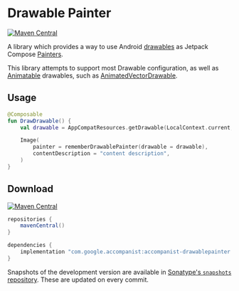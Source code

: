 # Drawable Painter

[![Maven Central](https://img.shields.io/maven-central/v/com.google.accompanist/accompanist-drawablepainter)](https://search.maven.org/search?q=g:com.google.accompanist)

A library which provides a way to use Android [drawables](https://developer.android.com/guide/topics/resources/drawable-resource) as Jetpack Compose [Painters](https://developer.android.com/reference/kotlin/androidx/compose/ui/graphics/painter/Painter).

This library attempts to support most Drawable configuration, as well as [Animatable](https://developer.android.com/reference/android/graphics/drawable/Animatable) drawables, such as [AnimatedVectorDrawable](https://developer.android.com/reference/android/graphics/drawable/AnimatedVectorDrawable).

## Usage

``` kotlin
@Composable
fun DrawDrawable() {
    val drawable = AppCompatResources.getDrawable(LocalContext.current, R.drawable.rectangle)

    Image(
        painter = rememberDrawablePainter(drawable = drawable),
        contentDescription = "content description",
    )
}
```

## Download

[![Maven Central](https://img.shields.io/maven-central/v/com.google.accompanist/accompanist-drawablepainter)](https://search.maven.org/search?q=g:com.google.accompanist)

```groovy
repositories {
    mavenCentral()
}

dependencies {
    implementation "com.google.accompanist:accompanist-drawablepainter:<version>"
}
```

Snapshots of the development version are available in [Sonatype's `snapshots` repository][snap]. These are updated on every commit.

[compose]: https://developer.android.com/jetpack/compose
[snap]: https://oss.sonatype.org/content/repositories/snapshots/com/google/accompanist/accompanist-drawablepainter/
